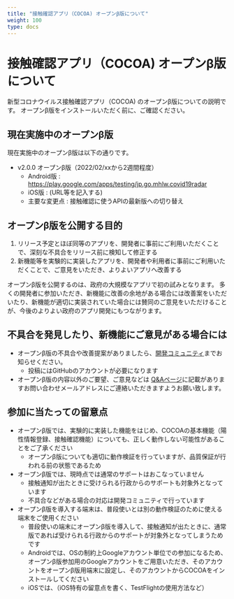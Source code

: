 ```yaml
---
title: "接触確認アプリ（COCOA) オープンβ版について"
weight: 100
type: docs
---
```


# 接触確認アプリ（COCOA) オープンβ版について

新型コロナウイルス接触確認アプリ（COCOA) のオープンβ版についての説明です。
オープンβ版をインストールいただく前に、ご確認ください。

## 現在実施中のオープンβ版

現在実施中のオープンβ版は以下の通りです。

- v2.0.0 オープンβ版（2022/02/xxから2週間程度）
  - Android版 : https://play.google.com/apps/testing/jp.go.mhlw.covid19radar
  - iOS版 : (URL等を記入する)
  - 主要な変更点 : 接触確認に使うAPIの最新版への切り替え

## オープンβ版を公開する目的

1. リリース予定とほぼ同等のアプリを、開発者に事前にご利用いただくことで、深刻な不具合をリリース前に検知して修正する
2. 新機能等を実験的に実装したアプリを、開発者や利用者に事前にご利用いただくことで、ご意見をいただき、よりよいアプリへ改善する

オープンβ版を公開するのは、政府の大規模なアプリで初の試みとなります。
多くの開発者に参加いただき、新機能に改善の余地がある場合には改善案をいただいたり、新機能が適切に実装されていた場合には賛同のご意見をいただけることが、今後のよりよい政府のアプリ開発にもつながります。

## 不具合を発見したり、新機能にご意見がある場合には

- オープンβ版の不具合や改善提案がありましたら、[開発コミュニティ](https://github.com/cocoa-mhlw/)までお知らせください。
  - 投稿にはGitHubのアカウントが必要になります
- オープンβ版の内容以外のご要望、ご意見などは [Q&Aページ](https://www.mhlw.go.jp/stf/seisakunitsuite/bunya/kenkou_iryou/covid19_qa_kanrenkigyou_00009.html#Q8-1)に記載がありますお問い合わせメールアドレスにご連絡いただきますようお願い致します。

## 参加に当たっての留意点

- オープンβ版では、実験的に実装した機能をはじめ、COCOAの基本機能（陽性情報登録、接触確認機能）についても、正しく動作しない可能性があることをご了承ください
  - オープンβ版についても適切に動作検証を行っていますが、品質保証が行われる前の状態であるため
- オープンβ版では、現時点では通常のサポートはおこなっていません
  - 接触通知が出たときに受けられる行政からのサポートも対象外となっています
  - 不具合などがある場合の対応は開発コミュニティで行っています
- オープンβ版を導入する端末は、普段使いとは別の動作検証のために使える端末をご使用ください
  - 普段使いの端末にオープンβ版を導入して、接触通知が出たときに、通常版であれば受けられる行政からのサポートが対象外となってしまうためです
  - Androidでは、OSの制約上Googleアカウント単位での参加になるため、オープンβ版参加用のGoogleアカウントをご用意いただき、そのアカウントをオープンβ版用端末に設定し、そのアカウントからCOCOAをインストールしてください
  - iOSでは、（iOS特有の留意点を書く、TestFlightの使用方法など）


